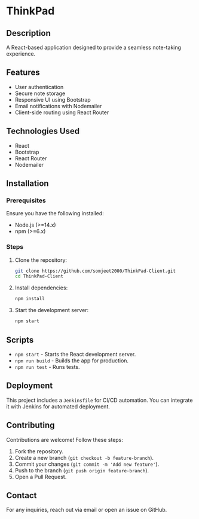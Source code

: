 # ThinkPad

## Description

A React-based application designed to provide a seamless note-taking experience.

## Features

- User authentication
- Secure note storage
- Responsive UI using Bootstrap
- Email notifications with Nodemailer
- Client-side routing using React Router

## Technologies Used

- React
- Bootstrap
- React Router
- Nodemailer

## Installation

### Prerequisites

Ensure you have the following installed:

- Node.js (>=14.x)
- npm (>=6.x)

### Steps

1. Clone the repository:
   ```sh
   git clone https://github.com/somjeet2000/ThinkPad-Client.git
   cd ThinkPad-Client
   ```
2. Install dependencies:
   ```sh
   npm install
   ```
3. Start the development server:
   ```sh
   npm start
   ```

## Scripts

- `npm start` - Starts the React development server.
- `npm run build` - Builds the app for production.
- `npm run test` - Runs tests.

## Deployment

This project includes a `Jenkinsfile` for CI/CD automation. You can integrate it with Jenkins for automated deployment.

## Contributing

Contributions are welcome! Follow these steps:

1. Fork the repository.
2. Create a new branch (`git checkout -b feature-branch`).
3. Commit your changes (`git commit -m 'Add new feature'`).
4. Push to the branch (`git push origin feature-branch`).
5. Open a Pull Request.

## Contact

For any inquiries, reach out via email or open an issue on GitHub.
